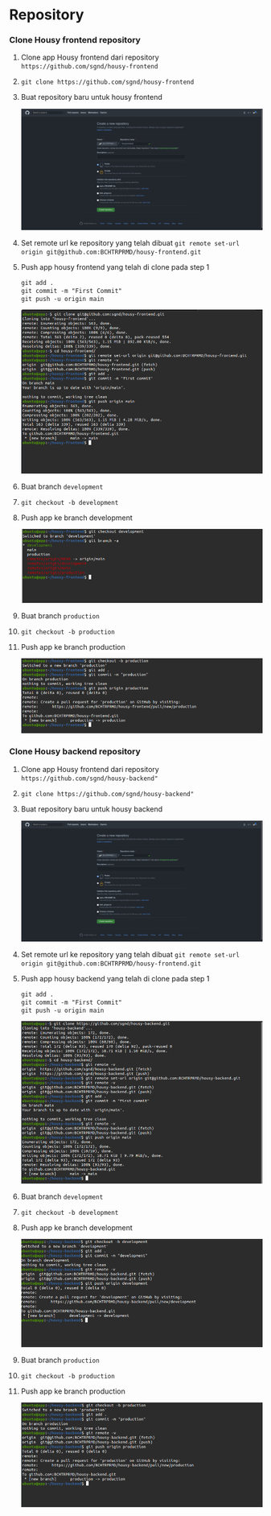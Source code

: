 # Repository

### Clone Housy frontend repository
1. Clone app Housy frontend dari repository ``https://github.com/sgnd/housy-frontend``
2. ``git clone https://github.com/sgnd/housy-frontend``
3. Buat repository baru untuk housy frontend

   ![01](assets/git-00.png)

4. Set remote url ke repository yang telah dibuat ``git remote set-url origin git@github.com:BCHTRPRMD/housy-frontend.git``
5. Push app housy frontend yang telah di clone pada step 1
   ```
   git add .
   git commit -m "First Commit"
   git push -u origin main
   ```

    ![01](assets/git-1.png)

6. Buat branch ``development``
7. ``git checkout -b development``
8. Push app ke branch development

   ![01](assets/git-2.png)

9. Buat branch ``production``
10. ``git checkout -b production``
11. Push app ke branch production

    ![01](assets/git-3.png)


### Clone Housy backend repository
1. Clone app Housy frontend dari repository ``https://github.com/sgnd/housy-backend"``
2. ``git clone https://github.com/sgnd/housy-backend"``
3. Buat repository baru untuk housy backend

   ![01](assets/git-00..png)

4. Set remote url ke repository yang telah dibuat ``git remote set-url origin git@github.com:BCHTRPRMD/housy-frontend.git``
5. Push app housy backend yang telah di clone pada step 1
   ```
   git add .
   git commit -m "First Commit"
   git push -u origin main
   ```

   ![01](assets/git-4.png)

6. Buat branch ``development``
7. ``git checkout -b development``
8. Push app ke branch development

   ![01](assets/git-5.png)

9.  Buat branch ``production``
10. ``git checkout -b production``
11. Push app ke branch production

    ![01](assets/git-6.png)



